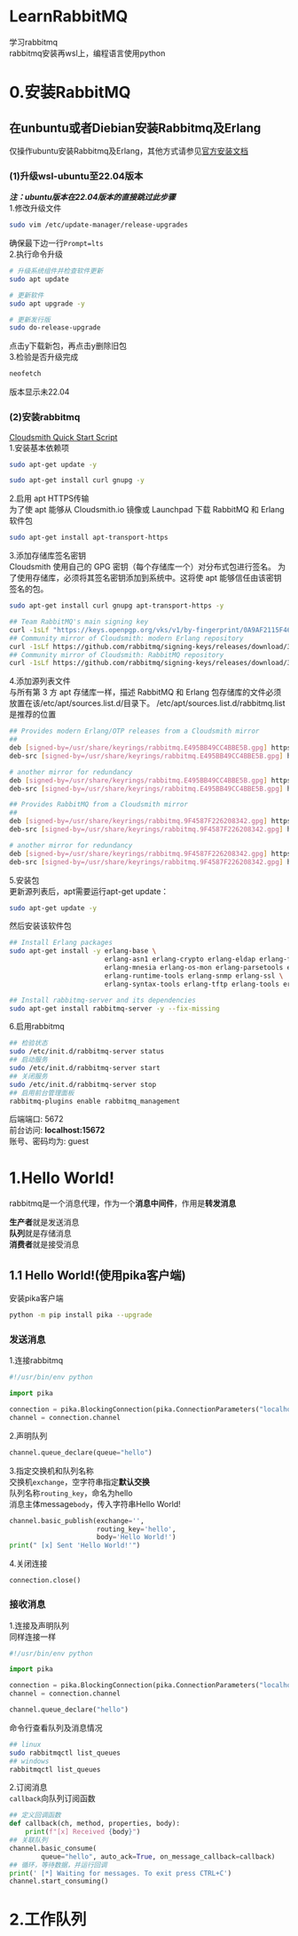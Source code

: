 # LearnRabbitMQ
学习rabbitmq  
rabbitmq安装再wsl上，编程语言使用python

# 0.安装RabbitMQ

## 在unbuntu或者Diebian安装Rabbitmq及Erlang
仅操作ubuntu安装Rabbitmq及Erlang，其他方式请参见<a href="https://www.rabbitmq.com/docs/download">官方安装文档</a>

### (1)升级wsl-ubuntu至22.04版本
***注：ubuntu版本在22.04版本的直接跳过此步骤***  
1.修改升级文件  
```sh
sudo vim /etc/update-manager/release-upgrades
```
确保最下边一行`Prompt=lts`  
2.执行命令升级
```sh
# 升级系统组件并检查软件更新
sudo apt update

# 更新软件
sudo apt upgrade -y

# 更新发行版
sudo do-release-upgrade
```
点击y下载新包，再点击y删除旧包  
3.检验是否升级完成
```sh
neofetch
```
版本显示未22.04  

### (2)安装rabbitmq
<a href="https://www.rabbitmq.com/docs/install-debian#apt-quick-start-cloudsmith">Cloudsmith Quick Start Script</a>  
1.安装基本依赖项
```sh
sudo apt-get update -y

sudo apt-get install curl gnupg -y
```
2.启用 apt HTTPS传输  
为了使 apt 能够从 Cloudsmith.io 镜像或 Launchpad 下载 RabbitMQ 和 Erlang 软件包
```sh
sudo apt-get install apt-transport-https
```
3.添加存储库签名密钥  
Cloudsmith 使用自己的 GPG 密钥（每个存储库一个）对分布式包进行签名。
为了使用存储库，必须将其签名密钥添加到系统中。这将使 apt 能够信任由该密钥签名的包。
```sh
sudo apt-get install curl gnupg apt-transport-https -y

## Team RabbitMQ's main signing key
curl -1sLf "https://keys.openpgp.org/vks/v1/by-fingerprint/0A9AF2115F4687BD29803A206B73A36E6026DFCA" | sudo gpg --dearmor | sudo tee /usr/share/keyrings/com.rabbitmq.team.gpg > /dev/null
## Community mirror of Cloudsmith: modern Erlang repository
curl -1sLf https://github.com/rabbitmq/signing-keys/releases/download/3.0/cloudsmith.rabbitmq-erlang.E495BB49CC4BBE5B.key | sudo gpg --dearmor | sudo tee /usr/share/keyrings/rabbitmq.E495BB49CC4BBE5B.gpg > /dev/null
## Community mirror of Cloudsmith: RabbitMQ repository
curl -1sLf https://github.com/rabbitmq/signing-keys/releases/download/3.0/cloudsmith.rabbitmq-server.9F4587F226208342.key | sudo gpg --dearmor | sudo tee /usr/share/keyrings/rabbitmq.9F4587F226208342.gpg > /dev/null
```
4.添加源列表文件  
与所有第 3 方 apt 存储库一样，描述 RabbitMQ 和 Erlang 包存储库的文件必须放置在该/etc/apt/sources.list.d/目录下。 /etc/apt/sources.list.d/rabbitmq.list是推荐的位置
```sh
## Provides modern Erlang/OTP releases from a Cloudsmith mirror
##
deb [signed-by=/usr/share/keyrings/rabbitmq.E495BB49CC4BBE5B.gpg] https://ppa1.novemberain.com/rabbitmq/rabbitmq-erlang/deb/ubuntu $distribution main
deb-src [signed-by=/usr/share/keyrings/rabbitmq.E495BB49CC4BBE5B.gpg] https://ppa1.novemberain.com/rabbitmq/rabbitmq-erlang/deb/ubuntu $distribution main

# another mirror for redundancy
deb [signed-by=/usr/share/keyrings/rabbitmq.E495BB49CC4BBE5B.gpg] https://ppa2.novemberain.com/rabbitmq/rabbitmq-erlang/deb/ubuntu $distribution main
deb-src [signed-by=/usr/share/keyrings/rabbitmq.E495BB49CC4BBE5B.gpg] https://ppa2.novemberain.com/rabbitmq/rabbitmq-erlang/deb/ubuntu $distribution main

## Provides RabbitMQ from a Cloudsmith mirror
##
deb [signed-by=/usr/share/keyrings/rabbitmq.9F4587F226208342.gpg] https://ppa1.novemberain.com/rabbitmq/rabbitmq-server/deb/ubuntu $distribution main
deb-src [signed-by=/usr/share/keyrings/rabbitmq.9F4587F226208342.gpg] https://ppa1.novemberain.com/rabbitmq/rabbitmq-server/deb/ubuntu $distribution main

# another mirror for redundancy
deb [signed-by=/usr/share/keyrings/rabbitmq.9F4587F226208342.gpg] https://ppa2.novemberain.com/rabbitmq/rabbitmq-server/deb/ubuntu $distribution main
deb-src [signed-by=/usr/share/keyrings/rabbitmq.9F4587F226208342.gpg] https://ppa2.novemberain.com/rabbitmq/rabbitmq-server/deb/ubuntu $distribution main
```
5.安装包  
更新源列表后，apt需要运行apt-get update：
```sh
sudo apt-get update -y
```
然后安装该软件包
```sh
## Install Erlang packages
sudo apt-get install -y erlang-base \
                        erlang-asn1 erlang-crypto erlang-eldap erlang-ftp erlang-inets \
                        erlang-mnesia erlang-os-mon erlang-parsetools erlang-public-key \
                        erlang-runtime-tools erlang-snmp erlang-ssl \
                        erlang-syntax-tools erlang-tftp erlang-tools erlang-xmerl

## Install rabbitmq-server and its dependencies
sudo apt-get install rabbitmq-server -y --fix-missing
```
6.启用rabbitmq  
```sh
## 检验状态
sudo /etc/init.d/rabbitmq-server status
## 启动服务
sudo /etc/init.d/rabbitmq-server start
## 关闭服务
sudo /etc/init.d/rabbitmq-server stop
## 启用前台管理面板
rabbitmq-plugins enable rabbitmq_management
```
后端端口: 5672  
前台访问: **localhost:15672**  
账号、密码均为: guest


# 1.Hello World!
rabbitmq是一个消息代理，作为一个**消息中间件**，作用是**转发消息**

**生产者**就是发送消息  
**队列**就是存储消息  
**消费者**就是接受消息  

## 1.1 Hello World!(使用pika客户端)

安装pika客户端
```sh
python -m pip install pika --upgrade
```

### 发送消息
1.连接rabbitmq  
```python
#!/usr/bin/env python

import pika

connection = pika.BlockingConnection(pika.ConnectionParameters("localhost"))
channel = connection.channel
```

2.声明队列
```python
channel.queue_declare(queue="hello")
```

3.指定交换机和队列名称  
交换机`exchange`，空字符串指定**默认交换**  
队列名称`routing_key`，命名为hello  
消息主体message`body`，传入字符串Hello World!
```python
channel.basic_publish(exchange='',
                      routing_key='hello',
                      body='Hello World!')
print(" [x] Sent 'Hello World!'")
```

4.关闭连接
```
connection.close()
```

### 接收消息
1.连接及声明队列  
同样连接一样
```python
#!/usr/bin/env python

import pika

connection = pika.BlockingConnection(pika.ConnectionParameters("localhost"))
channel = connection.channel

channel.queue_declare("hello")
```
命令行查看队列及消息情况
```sh
## linux
sudo rabbitmqctl list_queues
## windows
rabbitmqctl list_queues
```

2.订阅消息  
`callback`向队列订阅函数
```python
## 定义回调函数
def callback(ch, method, properties, body):
    print(f"[x] Received {body}")
## 关联队列
channel.basic_consume(
        queue="hello", auto_ack=True, on_message_callback=callback)
## 循环，等待数据，并运行回调
print(' [*] Waiting for messages. To exit press CTRL+C')
channel.start_consuming()
```

# 2.工作队列
